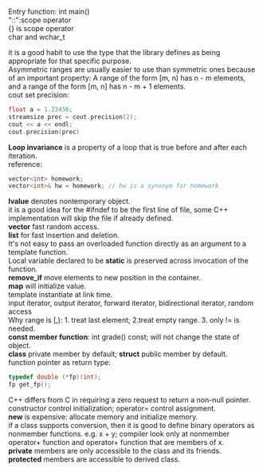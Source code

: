 Entry function: int main()  
"::":scope operator  
{} is scope operator  
char and wchar_t  

it is a good habit to use the type that the library defines as being appropriate for that specific purpose.  
Asymmetric ranges are usually easier to use than symmetric ones because of an important property: A range of the form [m, n) has n - m elements, and a range of the form [m, n] has n - m + 1 elements.  
cout set precision:
```cpp
float a = 1.23456;
streamsize prec = cout.precision(2);
cout << a << endl;
cout.precision(prec)
```
**Loop invariance** is a property of a loop that is true before and after each iteration.  
reference:
```cpp
vector<int> homework;
vector<int>& hw = homework; // hw is a synonym for homework
```
**lvalue** denotes nontemporary object.  
it is a good idea for the #ifndef to be the first line of file, some C++ implementation will skip the file if already defined.  
**vector** fast random access.  
**list** for fast insertion and deletion.  
It's not easy to pass an overloaded function directly as an argument to a template function.  
Local variable declared to be **static** is preserved across invocation of the function.  
**remove_if** move elements to new position in the container.  
**map** will initialize value.  
template instantiate at link time.  
input iterator, output iterator, forward iterator, bidirectional iterator, random access  
Why range is [,): 1. treat last element; 2.treat empty range. 3. only != is needed.  
**const member function**: int grade() const; will not change the state of object.  
**class** private member by default; **struct** public member by default.  
function pointer as return type:
```cpp
typedef double (*fp)(int);
fp get_fp();
```
C++ differs from C in requiring a zero request to return a non-null pointer.  
constructor control initialization; operator= control assignment.  
**new** is expensive: allocate memory and initialize memory.  
if a class supports conversion, then it is good to define binary operators as nonmember functions. e.g. x + y; compiler look only at nonmember operator+ function and operator+ function that are members of x.  
**private** members are only accessible to the class and its friends.  
**protected** members are accessible to derived class.  

